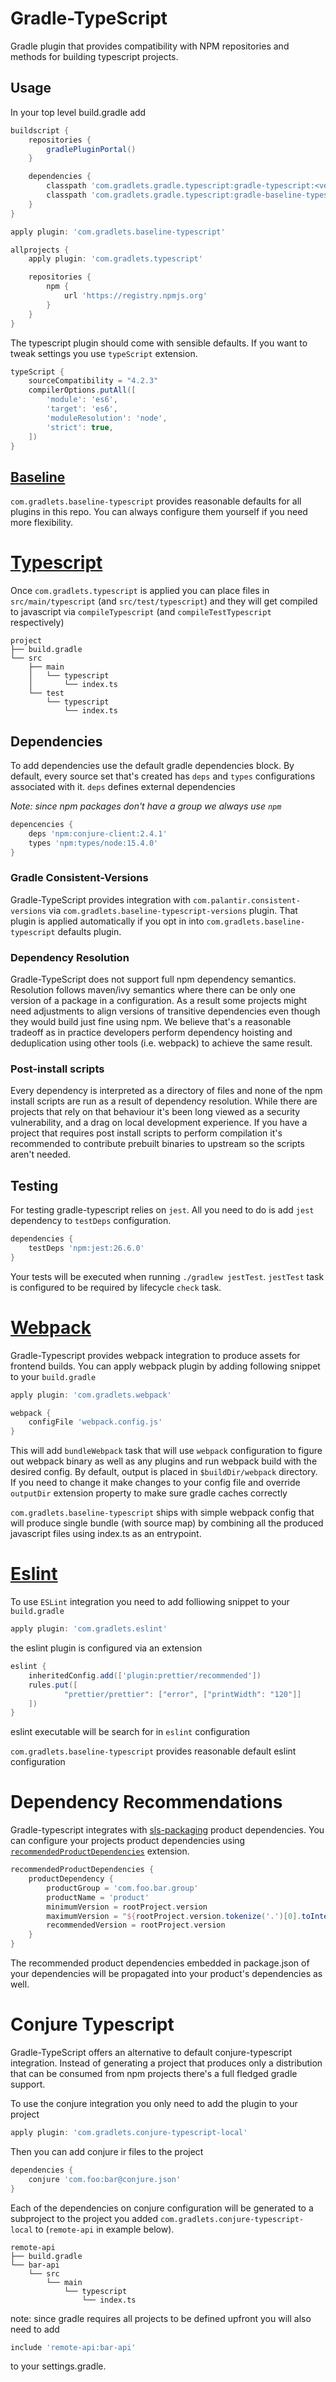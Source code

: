# Gradle-TypeScript

Gradle plugin that provides compatibility with NPM repositories and methods for building typescript projects.

## Usage

In your top level build.gradle add

```groovy
buildscript {
    repositories {
        gradlePluginPortal()
    }

    dependencies {
        classpath 'com.gradlets.gradle.typescript:gradle-typescript:<version>'
        classpath 'com.gradlets.gradle.typescript:gradle-baseline-typescript:<version>'
    }
}

apply plugin: 'com.gradlets.baseline-typescript'

allprojects {
    apply plugin: 'com.gradlets.typescript'

    repositories {
        npm {
            url 'https://registry.npmjs.org'
        }
    }
}
```

The typescript plugin should come with sensible defaults. If you want to tweak settings
you use `typeScript` extension.

```groovy
typeScript {
    sourceCompatibility = "4.2.3"
    compilerOptions.putAll([
        'module': 'es6',
        'target': 'es6',
        'moduleResolution': 'node',
        'strict': true,
    ])
}
```

## [Baseline](docs/baseline.md)

`com.gradlets.baseline-typescript` provides reasonable defaults for all plugins in this repo.
You can always configure them yourself if you need more flexibility.

# [Typescript](docs/typescript.md)

Once `com.gradlets.typescript` is applied you can place files in `src/main/typescript` (and `src/test/typescript`)
and they will get compiled to javascript via `compileTypescript` (and `compileTestTypescript` respectively)

```
project
├── build.gradle
└── src
    ├── main
    │   └── typescript
    │       └── index.ts
    └── test
        └── typescript
            └── index.ts
```

## Dependencies

To add dependencies use the default gradle dependencies block. By default, every source set that's created has `deps`
and `types` configurations associated with it. `deps` defines external dependencies

_Note: since npm packages don't have a group we always use `npm`_

```groovy
depencencies {
    deps 'npm:conjure-client:2.4.1'
    types 'npm:types/node:15.4.0'
}
```

### Gradle Consistent-Versions

Gradle-TypeScript provides integration with `com.palantir.consistent-versions`
via `com.gradlets.baseline-typescript-versions` plugin. That plugin is applied automatically if you opt in into
`com.gradlets.baseline-typescript` defaults plugin.


### Dependency Resolution

Gradle-TypeScript does not support full npm dependency semantics. Resolution follows maven/ivy semantics
where there can be only one version of a package in a configuration. As a result some projects
might need adjustments to align versions of transitive dependencies even though they would build just fine
using npm. We believe that's a reasonable tradeoff as in practice developers perform dependency hoisting and
deduplication using other tools (i.e. webpack) to achieve the same result.

### Post-install scripts

Every dependency is interpreted as a directory of files and none of the npm install scripts are run as a result of
dependency resolution. While there are projects that rely on that behaviour it's been long viewed as a security
vulnerability, and a drag on local development experience. If you have a project that requires post install scripts
to perform compilation it's recommended to contribute prebuilt binaries to upstream so the scripts aren't needed.

## Testing

For testing gradle-typescript relies on `jest`. All you need to do is add `jest` dependency to `testDeps` configuration.

```groovy
dependencies {
    testDeps 'npm:jest:26.6.0'
}
```

Your tests will be executed when running `./gradlew jestTest`. `jestTest` task is configured to be required
by lifecycle `check` task.

# [Webpack](docs/webpack.md)

Gradle-Typescript provides webpack integration to produce assets for frontend builds. You can apply webpack plugin by
adding following snippet to your `build.gradle`

```groovy
apply plugin: 'com.gradlets.webpack'

webpack {
    configFile 'webpack.config.js'
}
```

This will add `bundleWebpack` task that will use `webpack` configuration to figure out webpack binary
as well as any plugins and run webpack build with the desired config. By default, output is placed in `$buildDir/webpack`
directory. If you need to change it make changes to your config file and override `outputDir` extension property
to make sure gradle caches correctly

`com.gradlets.baseline-typescript` ships with simple webpack config that will produce single bundle (with source map)
by combining all the produced javascript files using index.ts as an entrypoint.

# [Eslint](docs/eslint.md)

To use `ESLint` integration you need to add folliowing snippet to your `build.gradle`

```groovy
apply plugin: 'com.gradlets.eslint'
```

the eslint plugin is configured via an extension


```groovy
eslint {
    inheritedConfig.add(['plugin:prettier/recommended'])
    rules.put([
            "prettier/prettier": ["error", ["printWidth": "120"]]
    ])
}
```

eslint executable will be search for in `eslint` configuration

`com.gradlets.baseline-typescript` provides reasonable default eslint configuration

# Dependency Recommendations

Gradle-typescript integrates with [sls-packaging](https://github.com/palantir/sls-packaging/) product dependencies.
You can configure your projects product dependencies using [`recommendedProductDependencies`](https://github.com/palantir/sls-packaging/#recommended-product-dependencies-plugin) extension.
```groovy
recommendedProductDependencies {
    productDependency {
        productGroup = 'com.foo.bar.group'
        productName = 'product'
        minimumVersion = rootProject.version
        maximumVersion = "${rootProject.version.tokenize('.')[0].toInteger()}.x.x"
        recommendedVersion = rootProject.version
    }
}
```

The recommended product dependencies embedded in package.json of your dependencies will be propagated into your
product's dependencies as well.

# Conjure Typescript

Gradle-TypeScript offers an alternative to default conjure-typescript integration. Instead of generating a project
that produces only a distribution that can be consumed from npm projects there's a full fledged gradle support.

To use the conjure integration you only need to add the plugin to your project

```groovy
apply plugin: 'com.gradlets.conjure-typescript-local'
```

Then you can add conjure ir files to the project

```groovy
dependencies {
    conjure 'com.foo:bar@conjure.json'
}
```

Each of the dependencies on conjure configuration will be generated to a subproject to the project you added
`com.gradlets.conjure-typescript-local` to (`remote-api` in example below).

```
remote-api
├── build.gradle
└── bar-api
    └── src
        └── main
            └── typescript
                └── index.ts
```

note: since gradle requires all projects to be defined upfront you will also need to add

```groovy
include 'remote-api:bar-api'
```

to your settings.gradle.

